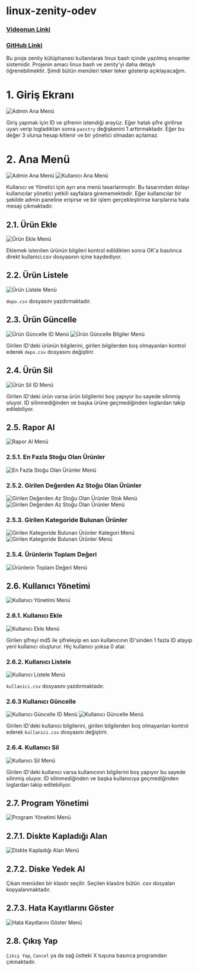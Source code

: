 # linux-zenity-odev
### [Videonun Linki](https://youtu.be/RCDL3Twc0Qc)
### [GitHub Linki](https://github.com/erengureli/linux-zenity-odev)

Bu proje zenity kütüphanesi kullanılarak linux bash içinde yazılmış envanter sistemidir. Projenin amacı linux bash ve zenity'yi daha detaylı öğrenebilmektir. Şimdi bütün menüleri teker teker gösterip açıklayacağım.

# 1. Giriş Ekranı
![Admin Ana Menü](media/login.png)

Giriş yapmak için ID ve şifrenin istendiği arayüz. Eğer hatalı şifre girilirse uyarı verip logladıktan sonra `passtry` değişkenini 1 arttırmaktadır. Eğer bu değer 3 olursa hesap kitlenir ve bir yönetici olmadan açılamaz.

# 2. Ana Menü
![Admin Ana Menü](media/adminMenu.png)
![Kullanıcı Ana Menü](media/userMenu.png)

Kullanıcı ve Yönetici için ayrı ana menü tasarlanmıştır. Bu tasarımdan dolayı kullanıcılar yönetici yetkili sayfalara girememektedir. Eğer kullanıcılar bir şekilde admin paneline erişirse ve bir işlem gerçekleştirirse karşılarına hata mesajı çıkmaktadır.

## 2.1. Ürün Ekle
![Ürün Ekle Menü](media/productAdd.png)

Eklemek istenilen ürünün bilgileri kontrol edildikten sonra OK'a basılınca direkt kullanici.csv dosyasının içine kaydediyor.

## 2.2. Ürün Listele
![Ürün Listele Menü](media/productList.png)

`depo.csv` dosyasını yazdırmaktadır.

## 2.3. Ürün Güncelle
![Ürün Güncelle ID Menü](media/productUpd1.png)
![Ürün Güncelle Bilgiler Menü](media/productUpd2.png)

Girilen ID'deki ürünün bilgilerini, girilen bilgilerden boş olmayanları kontrol ederek `depo.csv` dosyasını değiştirir.

## 2.4. Ürün Sil
![Ürün Sil ID Menü](media/productDel.png)

Girilen ID'deki ürün varsa ürün bilgilerini boş yapıyor bu sayede silinmiş oluyor. ID silinmediğinden ve başka ürüne geçmediğinden loglardan takip edilebiliyor.

## 2.5. Rapor Al
![Rapor Al Menü](media/getReport.png)

### 2.5.1. En Fazla Stoğu Olan Ürünler
![En Fazla Stoğu Olan Ürünler Menü](media/mostStock.png)

### 2.5.2. Girilen Değerden Az Stoğu Olan Ürünler
![Girilen Değerden Az Stoğu Olan Ürünler Stok Menü](media/leastStock1.png)
![Girilen Değerden Az Stoğu Olan Ürünler Menü](media/leastStock2.png)

### 2.5.3. Girilen Kategoride Bulunan Ürünler
![Girilen Kategoride Bulunan Ürünler Kategori Menü](media/categoryFind1.png)
![Girilen Kategoride Bulunan Ürünler Menü](media/categoryFind2.png)

### 2.5.4. Ürünlerin Toplam Değeri
![Ürünlerin Toplam Değeri Menü](media/totalPrice.png)

## 2.6. Kullanıcı Yönetimi
![Kullanıcı Yönetimi Menü](media/userManagement.png)

### 2.6.1. Kullanıcı Ekle
![Kullanıcı Ekle Menü](media/userAdd.png)

Girilen şifreyi md5 ile şifreleyip en son kullanıcının ID'sinden 1 fazla ID atayıp yeni kullanıcı oluşturur. Hiç kullanıcı yoksa 0 atar.

### 2.6.2. Kullanıcı Listele
![Kullanıcı Listele Menü](media/userList.png)

`kullanici.csv` dosyasını yazdırmaktadır.

### 2.6.3 Kullanıcı Güncelle
![Kullanıcı Güncelle ID Menü](media/userUpd1.png)
![Kullanıcı Güncelle Menü](media/userUpd2.png)

Girilen ID'deki kullanıcı bilgilerini, girilen bilgilerden boş olmayanları kontrol ederek `kullanici.csv` dosyasını değiştirir.

### 2.6.4. Kullanıcı Sil
![Kullanıcı Sil Menü](media/userDel.png)

Girilen ID'deki kullanıcı varsa kullanıcının bilgilerini boş yapıyor bu sayede silinmiş oluyor. ID silinmediğinden ve başka kullanıcıya geçmediğinden loglardan takip edilebiliyor.

## 2.7. Program Yönetimi
![Program Yönetimi Menü](media/programManagement.png)

## 2.7.1. Diskte Kapladığı Alan
![Diskte Kapladığı Alan Menü](media/diskSpace.png)

## 2.7.2. Diske Yedek Al

Çıkan menüden bir klasör seçilir. Seçilen klasöre bütün .csv dosyaları kopyalanmaktadır.

## 2.7.3. Hata Kayıtlarını Göster
![Hata Kayıtlarını Göster Menü](media/logList.png)

## 2.8. Çıkış Yap

`Çıkış Yap`, `Cancel` ya da sağ üstteki X tuşuna basınca programdan çıkmaktadır.
